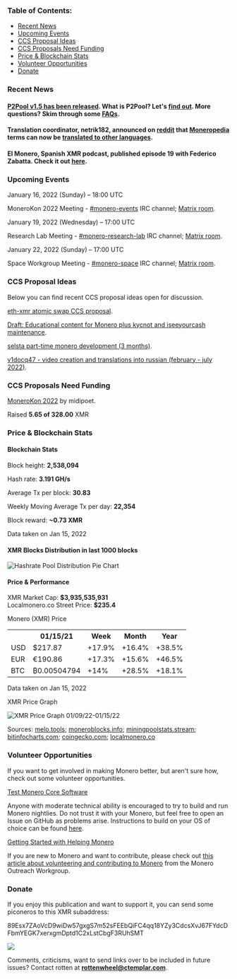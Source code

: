 <!--Jan 09 2022 - Jan 16 2022-->

<h3>Table of Contents:</h3>
<ul class="contents">
    <li><a href="#news">Recent News</a></li>
    <li><a href="#events">Upcoming Events</a></li>
    <li><a href="#ideas">CCS Proposal Ideas</a></li>
    <li><a href="#proposals">CCS Proposals Need Funding</a></li>
    <li><a href="#stats">Price & Blockchain Stats</a></li>
    <li><a href="#volunteer">Volunteer Opportunities</a></li>
    <li><a href="#donate">Donate</a></li>
</ul>

<h3 id="news">Recent News</h3>

<div class="newsbyte">
    <h4><a href="https://github.com/SChernykh/p2pool/releases/tag/v1.5" target="_blank">P2Pool v1.5 has been released</a>. What is P2Pool? Let's <a href="https://github.com/SChernykh/p2pool/blob/master/README.md" target="_blank">find out</a>. More questions? Skim through some <a href="https://p2pool.io/#faq" target="_blank">FAQs</a>.</h4>
</div>

<div class="newsbyte">
    <h4>Translation coordinator, netrik182, announced on <a href="https://teddit.net/r/Monero/comments/s1a0ok/" target="_blank">reddit</a> that <a href="https://www.getmonero.org/resources/moneropedia/" target="_blank">Moneropedia</a> terms can now be <a href="https://translate.getmonero.org/projects/getmonero-moneropedia/" target="_blank">translated to other languages</a>.</h4>
</div>

<div class="newsbyte">
    <h4>El Monero, Spanish XMR podcast, published episode 19 with Federico Zabatta. Check it out <a href="https://yewtu.be/watch?v=dKV6ahaMWW8" target="_blank">here</a>.</h4>
</div>

<h3 id="events">Upcoming Events</h3>

<div class="event">
    <p class="date" markdown="1">January 16, 2022 (Sunday) – 18:00 UTC</p>
    <p markdown="1">MoneroKon 2022 Meeting - <a href="irc://irc.libera.chat/#monero-events" target="_blank">#monero-events</a> IRC channel; <a href="https://matrix.to/#/#monero-events:monero.social" target="_blank">Matrix room</a>.</p>
</div>

<div class="event">
    <p class="date" markdown="1">January 19, 2022 (Wednesday) – 17:00 UTC</p>
    <p markdown="1">Research Lab Meeting - <a href="irc://irc.libera.chat/#monero-research-lab" target="_blank">#monero-research-lab</a> IRC channel; <a href="https://matrix.to/#/#monero-research-lab:monero.social" target="_blank">Matrix room</a>.</p>
</div>

<div class="event">
    <p class="date" markdown="1">January 22, 2022 (Sunday) – 17:00 UTC</p>
    <p markdown="1">Space Workgroup Meeting - <a href="irc://irc.libera.chat/#monero-space" target="_blank">#monero-space</a> IRC channel; <a href="https://matrix.to/#/#monero-space:monero.social" target="_blank">Matrix room</a>.</p>
</div>

<h3 id="ideas">CCS Proposal Ideas</h3>

<p>Below you can find recent CCS proposal ideas open for discussion.</p>

<div class="proposal">
<p><a href="https://repo.getmonero.org/monero-project/ccs-proposals/-/merge_requests/277" target="_blank">eth-xmr atomic swap CCS proposal</a>.</p>
</div>

<div class="proposal">
<p><a href="https://repo.getmonero.org/monero-project/ccs-proposals/-/merge_requests/273" target="_blank">Draft: Educational content for Monero plus kycnot and iseeyourcash maintenance</a>.</p>
</div>

<div class="proposal">
<p><a href="https://repo.getmonero.org/monero-project/ccs-proposals/-/merge_requests/279" target="_blank">selsta part-time monero development (3 months)</a>.</p>
</div>

<div class="proposal">
<p><a href="https://repo.getmonero.org/monero-project/ccs-proposals/-/merge_requests/280" target="_blank">v1docq47 - video creation and translations into russian (february - july 2022)</a>.</p>
</div>

<h3 id="proposals">CCS Proposals Need Funding</h3>

<div class="proposal">
    <p><a href="https://ccs.getmonero.org/proposals/MoneroKon-2022-CCS.html" target="_blank">MoneroKon 2022</a> by midipoet.</p>
    <p>Raised <b>5.65 of 328.00</b> XMR</p>
</div>

<h3 id="stats">Price & Blockchain Stats</h3>

<h4 class="stat">Blockchain Stats</h4>

<div class="bcstats">
    <p>Block height: <b>2,538,094</b></p>
    <p>Hash rate: <b>3.191 GH/s</b></p>
    <p>Average Tx per block: <b>30.83</b></p>
    <p>Weekly Moving Average Tx per day: <b>22,354</b></p>
    <p>Block reward: <b>~0.73 XMR</b></p>
</div>
<p class="note">Data taken on Jan 15, 2022</p>

<h4 class="stat">XMR Blocks Distribution in last 1000 blocks</h4>
<p><img src="/static/revuo/img/content/hashrate-pool-distribution-0116.png" alt="Hashrate Pool Distribution Pie Chart"/></p>

<h4 class="stat" id="price-stat">Price & Performance</h4>

<div class="price-intro">XMR Market Cap: <b>$3,935,535,931</b><br/>Localmonero.co Street Price: <b>$235.4</b></div>

<p class="table-title">Monero (XMR) Price</p>
<table class="price-table">
  <tr class="row1">
    <th></th>
    <th>01/15/21</th>
    <th>Week</th>
    <th>Month</th>
    <th>Year</th>
  </tr>
  <tr>
    <td data-th="XMR to">USD</td>
    <td data-th="01/15/22">$217.87</td>
    <td data-th="Week" class="green">+17.9%</td>
    <td data-th="Month" class="green">+16.4%</td>
    <td data-th="Year" class="green">+38.5%</td>
  </tr>
  <tr class="row3">
    <td data-th="XMR to">EUR</td>
    <td data-th="01/15/22">€190.86</td>
    <td data-th="Week" class="green">+17.3%</td>
    <td data-th="Month" class="green">+15.6%</td>
    <td data-th="Year" class="green">+46.5%</td>
  </tr>
  <tr>
    <td data-th="XMR to">BTC</td>
    <td data-th="01/15/22">₿0.00504794</td>
    <td data-th="Week" class="green">+14%</td>
    <td data-th="Month" class="green">+28.5%</td>
    <td data-th="Year" class="green">+18.1%</td>
  </tr>
</table>
<p class="note">Data taken on Jan 15, 2022</p>

<p class="table-title">XMR Price Graph</p>

![XMR Price Graph 01/09/22-01/15/22](/static/revuo/img/content/weekly-chart-0116.png "XMR Price Graph 01/09/22-01/15/22") 

Sources: <a href="https://melo.tools/explorer/mainnet/" target="_blank">melo.tools</a>; <a href="https://moneroblocks.info/stats/transaction-stats" target="_blank">moneroblocks.info</a>; <a href="https://miningpoolstats.stream/monero" target="_blank">miningpoolstats.stream</a>; <a href="https://bitinfocharts.com/monero/" target="_blank">bitinfocharts.com</a>; <a href="https://www.coingecko.com/en/coins/monero" target="_blank">coingecko.com</a>; <a href="https://localmonero.co/statistics" target="_blank">localmonero.co</a>

<h3 id="volunteer">Volunteer Opportunities</h3>

<p>If you want to get involved in making Monero better, but aren't sure how, check out some volunteer opportunities.</p>

<div class="newsbyte">
    <p class="date"><a href="https://github.com/monero-project/monero" target="_blank">Test Monero Core Software</a></p>
    <p>Anyone with moderate technical ability is encouraged to try to build and run Monero nightlies. Do not trust it with your Monero, but feel free to open an Issue on GitHub as problems arise. Instructions to build on your OS of choice can be found <a href="https://github.com/monero-project/monero#compiling-monero-from-source" target="_blank">here</a>. </p>
</div>

<div class="newsbyte">
    <p class="date"><a href="https://github.com/monero-project/monero" target="_blank">Getting Started with Helping Monero</a></p>
    <p>If you are new to Monero and want to contribute, please check out <a href="https://www.monerooutreach.org/stories/getting-started-helping-monero.php" target="_blank">this article about volunteering and contributing to Monero</a> from the Monero Outreach Workgroup. </p>
</div>

<h3 id="donate">Donate</h3>

<p markdown="1">If you enjoy this publication and want to support it, you can send some piconeros to this XMR subaddress:</p>

<p class="address" markdown="1">89Esx7ZAoVcD9wiDw57gxgS7m52sFEEbQiFC4qq18YZy3CdcsXvJ67FYdcDFbmYEGK7xerxgmDptd1C2xLstCbgF3RUhSMT</p>

<p><a href="monero:89Esx7ZAoVcD9wiDw57gxgS7m52sFEEbQiFC4qq18YZy3CdcsXvJ67FYdcDFbmYEGK7xerxgmDptd1C2xLstCbgF3RUhSMT" class="qr"><img src="/static/revuo/img/content/donate-monero.jpg"/></a></p>

Comments, criticisms, want to send links over to be included in future issues? Contact rotten at **rottenwheel@ctemplar.com**.